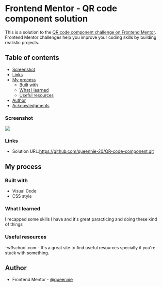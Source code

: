 # Frontend Mentor - QR code component solution

This is a solution to the [QR code component challenge on Frontend Mentor](https://www.frontendmentor.io/challenges/qr-code-component-iux_sIO_H). Frontend Mentor challenges help you improve your coding skills by building realistic projects. 

## Table of contents
  - [Screenshot](#screenshot)
  - [Links](#links)
- [My process](#my-process)
  - [Built with](#built-with)
  - [What I learned](#what-i-learned)
  - [Useful resources](#useful-resources)
- [Author](#author)
- [Acknowledgments](#acknowledgments)


### Screenshot

![](./Screenshot.jpg)


### Links

- Solution URL:https://github.com/queennie-20/QR-code-component.git


## My process

### Built with

- Visual Code
- CSS style


### What I learned

I recapped some skills I have and it's great paracticing and doing these kind of things



### Useful resources

-w3school.com - It's a great site to find useful resources specially if you're stuck with something.


## Author

- Frontend Mentor - [@queennie](https://www.frontendmentor.io/profile/queennie-20)


